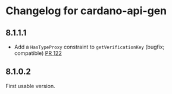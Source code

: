 # Changelog for cardano-api-gen

## 8.1.1.1

- Add a `HasTypeProxy` constraint to `getVerificationKey`
  (bugfix; compatible)
  [PR 122](https://github.com/input-output-hk/cardano-api/pull/122)

## 8.1.0.2

First usable version.

